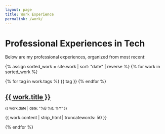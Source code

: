 ```yaml
---
layout: page
title: Work Experience
permalink: /work/
---
```


# Professional Experiences in Tech

Below are my professional experiences, organized from most recent:

{% assign sorted_work = site.work | sort: "date" | reverse %}
{% for work in sorted_work %}

<div class="post-card">
  {% for tag in work.tags %}
    <span class="post-badge">{{ tag }}</span>
  {% endfor %}
  <h2><a href="{{ work.url | relative_url }}">{{ work.title }}</a></h2>
  <p><small>{{ work.date | date: "%B %d, %Y" }}</small></p>
  <p>{{ work.content | strip_html | truncatewords: 50 }}</p>
</div>

{% endfor %}

